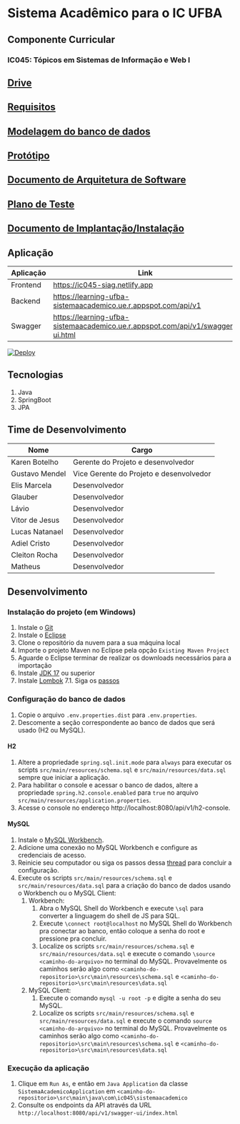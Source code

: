 # Sistema Acadêmico para o IC UFBA

## Componente Curricular

### IC045: Tópicos em Sistemas de Informação e Web I

## [Drive](https://drive.google.com/drive/folders/1QJ4PaNYhIkvsSdNPGOQN3nP7j8SYYtgN?usp=sharing)

## [Requisitos](https://docs.google.com/document/d/1Dzjv17Old3uu1rwtQg_xaMUMJ1OL9CvtbSKM_gnplww/edit?usp=drive_link)

## [Modelagem do banco de dados](https://dbdesigner.page.link/28BjhNgupwdhX9Tp8)

## [Protótipo](https://www.figma.com/file/43HvdK6cT0hJ4XjSFZDL04/SIGA---IC045?type=design&mode=design&t=ogiUXiYnDVzzZ5J4-1)

## [Documento de Arquitetura de Software](https://docs.google.com/document/d/1b8DwGg7oZ-APcK7_UBkhEQnsvwaKZnzY/edit?usp=sharing&ouid=114509522047919530579&rtpof=true&sd=true)

## [Plano de Teste](https://docs.google.com/document/d/14-j3w0bYvJGLhpsmsXG_i86Z4zQMQpVhaE_vOw9HVgU/edit?usp=sharing)

## [Documento de Implantação/Instalação](https://docs.google.com/document/d/1AfUttj2DfImhIPl24RdDgZtM6SBJ3-jEPB4A_ky386s/edit?usp=sharing)


## Aplicação

| Aplicação | Link                                                                           |
|-----------|--------------------------------------------------------------------------------|
| Frontend  | https://ic045-siag.netlify.app                                                 |
| Backend   | https://learning-ufba-sistemaacademico.ue.r.appspot.com/api/v1                 |
| Swagger   | https://learning-ufba-sistemaacademico.ue.r.appspot.com/api/v1/swagger-ui.html |

[![Deploy][deploy-badge]][deploy-action]

[deploy-action]: https://github.com/ic045-sistemaacademico-2023/backend-sistema-academico-ic-ufba/actions/workflows/deploy.yaml

[deploy-badge]: https://github.com/ic045-sistemaacademico-2023/backend-sistema-academico-ic-ufba/actions/workflows/deploy.yaml/badge.svg?branch=main

## Tecnologias

1. Java
2. SpringBoot
3. JPA

## Time de Desenvolvimento

| Nome           | Cargo                                   |
|----------------|-----------------------------------------|
| Karen Botelho  | Gerente do Projeto e desenvolvedor      |
| Gustavo Mendel | Vice Gerente do Projeto e desenvolvedor |
| Elis Marcela   | Desenvolvedor                           |
| Glauber        | Desenvolvedor                           |
| Lávio          | Desenvolvedor                           |
| Vitor de Jesus | Desenvolvedor                           |
| Lucas Natanael | Desenvolvedor                           |
| Adiel Cristo   | Desenvolvedor                           |
| Cleiton Rocha  | Desenvolvedor                           |
| Matheus        | Desenvolvedor                           |

## Desenvolvimento

### Instalação do projeto (em Windows)

1. Instale o [Git](https://gitforwindows.org/)
2. Instale o [Eclipse](https://www.eclipse.org/downloads/)
3. Clone o repositório da nuvem para a sua máquina local
4. Importe o projeto Maven no Eclipse pela opção `Existing Maven Project`
5. Aguarde o Eclipse terminar de realizar os downloads necessários para a importação
6. Instale [JDK 17](https://www.oracle.com/java/technologies/downloads/#java17) ou superior
7. Instale [Lombok](https://repo1.maven.org/maven2/org/projectlombok/lombok/1.18.20/lombok-1.18.20.jar)
	7.1. Siga os [passos](https://dicasdeprogramacao.com.br/como-configurar-o-lombok-no-eclipse/#:~:text=Como%20configurar%20o%20lombok%20no%20Eclipse%201%201.,...%207%207.%20Rebuild%20do%20seu%20projeto.%20)

### Configuração do banco de dados

1. Copie o arquivo `.env.properties.dist` para `.env.properties`.
2. Descomente a seção correspondente ao banco de dados que será usado (H2 ou MySQL).

#### H2

1. Altere a propriedade `spring.sql.init.mode` para `always` para executar os scripts `src/main/resources/schema.sql`
   e `src/main/resources/data.sql` sempre que iniciar a aplicação.
2. Para habilitar o console e acessar o banco de dados, altere a propriedade `spring.h2.console.enabled` para `true`
   no arquivo `src/main/resources/application.properties`.
3. Acesse o console no endereço http://localhost:8080/api/v1/h2-console.

#### MySQL

1. Instale o [MySQL Workbench](https://dev.mysql.com/downloads/windows/installer/8.0.html).
2. Adicione uma conexão no MySQL Workbench e configure as credenciais de acesso.
3. Reinicie seu computador ou siga os passos dessa
   [thread](https://stackoverflow.com/questions/41818827/mysql-error-1045-access-denied-for-user-rootlocalhost-using-password)
   para concluir a configuração.
4. Execute os scripts `src/main/resources/schema.sql` e `src/main/resources/data.sql` para a criação do banco de dados
   usando o Workbench ou o MySQL Client:
   1. Workbench:
      1. Abra o MySQL Shell do Workbench e execute `\sql` para converter a linguagem do shell de JS para SQL.
      2. Execute `\connect root@localhost` no MySQL Shell do Workbench pra conectar ao banco, então coloque a senha do
         root e pressione <enter> pra concluir.
      3. Localize os scripts `src/main/resources/schema.sql` e `src/main/resources/data.sql` e execute o comando
         `\source <caminho-do-arquivo>` no terminal do MySQL. Provavelmente os caminhos serão algo como
         `<caminho-do-repositorio>\src\main\resources\schema.sql` e
         `<caminho-do-repositorio>\src\main\resources\data.sql`
   2. MySQL Client:
      1. Execute o comando `mysql -u root -p` e digite a senha do seu MySQL.
      2. Localize os scripts `src/main/resources/schema.sql` e `src/main/resources/data.sql` e execute o comando
         `source <caminho-do-arquivo>` no terminal do MySQL. Provavelmente os caminhos serão algo como
         `<caminho-do-repositorio>\src\main\resources\schema.sql` e
         `<caminho-do-repositorio>\src\main\resources\data.sql`

### Execução da aplicação

1. Clique em `Run As`, e então em `Java Application` da classe `SistemaAcademicoApplication`
   em `<caminho-do-repositorio>\src\main\java\com\ic045\sistemaacademico`
2. Consulte os endpoints da API através da URL `http://localhost:8080/api/v1/swagger-ui/index.html`
